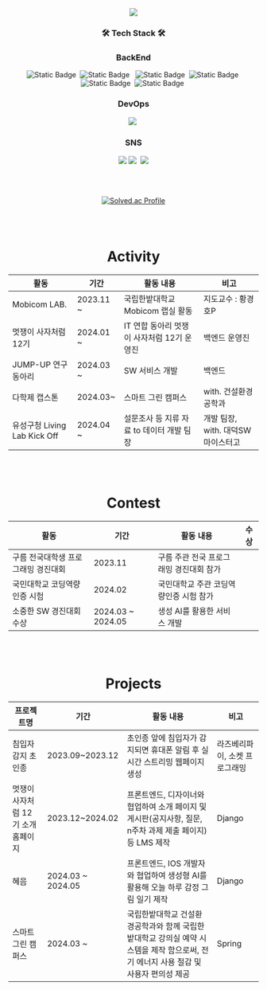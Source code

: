 
<!--타이틀 -->
<div align=center>
  <img src="https://capsule-render.vercel.app/api?type=wave&color=D9EFCC&height=300&section=header&text=JongBeom%20Yuk&fontSize=60&fontColor=FFFFFF" />
</div>

<!--내용 -->
<h3 align="center">🛠️ Tech Stack 🛠️</h3>
<div align="center">
<h3>BackEnd</h3>
  <img alt="Static Badge" src="https://img.shields.io/badge/Java-CD5050?style=for-the-badge&logo=Java&logoColor=white"/>&nbsp
  <img alt="Static Badge" src="https://img.shields.io/badge/Python-3776AB?style=for-the-badge&logo=Python&logoColor=white"/>
  &nbsp
  <img alt="Static Badge" src="https://img.shields.io/badge/Django-092E20?style=for-the-badge&logo=Django&logoColor=white"     />&nbsp
  <img alt="Static Badge" src="https://img.shields.io/badge/Spring-6DB33F?style=for-the-badge&logo=Spring&logoColor=white"   />&nbsp
  <img alt="Static Badge" src="https://img.shields.io/badge/Spring Boot-6DB33F?style=for-the-badge&logo=Spring Boot&logoColor=white" />&nbsp
  <img alt = "Static Badge" src="https://img.shields.io/badge/H2-5a5a5a?style=for-the-badge"/>&nbsp   

<h3>DevOps</h3>
  <img src="https://img.shields.io/badge/aws-3C5087?style=for-the-badge&logo=Amazon AWS&logoColor=white"/>&nbsp

<h3 align="center"> SNS </h3>
<p align="center">
<a href="https://velog.io/@yukjb5154/"><img src="https://img.shields.io/badge/Velog-20C997?style=for-the-badge&logo=Velog&logoColor=white&link="https://velog.io/@yukjb5154/"></a>
<a href="https://www.instagram.com/jongbeom__Y/"><img src="https://img.shields.io/badge/Instagram-E4405F?style=for-the-badge&logo=Instagram&logoColor=white&link=https://www.instagram.com/jongbeom__Y/"/></a>&nbsp
<a href="mailto:20201812@edu.hanbat.ac.kr"><img src="https://img.shields.io/badge/Gmail-d14836?style=for-the-badge&logo=Gmail&logoColor=white&link=yukjb5154@gmail.com"/></a>

<div align="center">	

<br></br>

[![Solved.ac Profile](http://mazassumnida.wtf/api/v2/generate_badge?boj=yukjb5154)](https://solved.ac/yukjb5154/)

</div>

<br></br>

<div align="center">

# Activity 

|활동|기간|활동 내용|비고|
|------|---|-----|---|
|Mobicom LAB.|2023.11 ~ | 국립한밭대학교 Mobicom 랩실 활동|지도교수 : 황경호P|
|멋쟁이 사자처럼 12기|2024.01 ~|IT 연합 동아리 멋쟁이 사자처럼 12기 운영진|백엔드 운영진|
| JUMP-UP 연구동아리 | 2024.03 ~| SW 서비스 개발|백엔드|
| 다학제 캡스톤| 2024.03~ | 스마트 그린 캠퍼스|with. 건설환경공학과|
|유성구청 Living Lab Kick Off |2024.04 ~|설문조사 등 지류 자료 to 데이터 개발 팀장|개발 팀장, with. 대덕SW마이스터고|

</div>

<br></br>

<div align="center">

# Contest

|활동|기간|활동 내용| 수상 |
|------|--|----|-----|
|구름 전국대학생 프로그래밍 경진대회|2023.11|구름 주관 전국 프로그래밍 경진대회 참가||
|국민대학교 코딩역량인증 시험|2024.02|국민대학교 주관 코딩역량인증 시험 참가||
|소중한 SW 경진대회 수상|2024.03 ~ 2024.05|생성 AI를 활용한 서비스 개발||
</div>

<br></br>

# Projects
|프로젝트명|기간|활동 내용|비고|
|-------|--|-----|-----|
|침입자 감지 초인종|2023.09~2023.12|초인종 앞에 침입자가 감지되면 휴대폰 알림 후 실시간 스트리밍 웹페이지 생성|라즈베리파이, 소켓 프로그래밍|
|멋쟁이 사자처럼 12기 소개 홈페이지|2023.12~2024.02|프론트엔드, 디자이너와 협업하여 소개 페이지 및 게시판(공지사항, 질문, n주차 과제 제출 페이지) 등 LMS 제작|Django|
|혜음|2024.03 ~ 2024.05|프론트엔드, IOS 개발자와 협업하여 생성형 AI를 활용해 오늘 하루 감정 그림 일기 제작|Django|
|스마트 그린 캠퍼스|2024.03 ~|국립한밭대학교 건설환경공학과와 함께 국립한밭대학교 강의실 예약 시스템을 제작 함으로써, 전기 에너지 사용 절감 및 사용자 편의성 제공|Spring|

</div>
